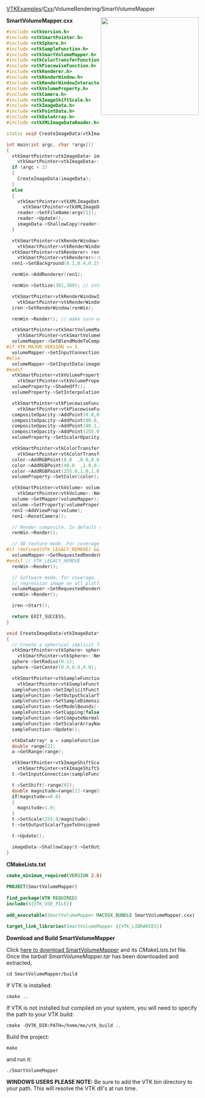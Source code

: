 [VTKExamples](/home/)/[Cxx](/Cxx)/VolumeRendering/SmartVolumeMapper

<img align="right" src="https://github.com/lorensen/VTKExamples/blob/gh-pages/Testing/Baseline/VolumeRendering/TestSmartVolumeMapper.png?raw=true" width="256" />

**SmartVolumeMapper.cxx**
```c++
#include <vtkVersion.h>
#include <vtkSmartPointer.h>
#include <vtkSphere.h>
#include <vtkSampleFunction.h>
#include <vtkSmartVolumeMapper.h>
#include <vtkColorTransferFunction.h>
#include <vtkPiecewiseFunction.h>
#include <vtkRenderer.h>
#include <vtkRenderWindow.h>
#include <vtkRenderWindowInteractor.h>
#include <vtkVolumeProperty.h>
#include <vtkCamera.h>
#include <vtkImageShiftScale.h>
#include <vtkImageData.h>
#include <vtkPointData.h>
#include <vtkDataArray.h>
#include <vtkXMLImageDataReader.h>

static void CreateImageData(vtkImageData* im);

int main(int argc, char *argv[])
{
  vtkSmartPointer<vtkImageData> imageData =
    vtkSmartPointer<vtkImageData>::New();
  if (argc < 2)
  {
    CreateImageData(imageData);
  }
  else
  {
    vtkSmartPointer<vtkXMLImageDataReader> reader =
      vtkSmartPointer<vtkXMLImageDataReader>::New();
    reader->SetFileName(argv[1]);
    reader->Update();
    imageData->ShallowCopy(reader->GetOutput());
  }

  vtkSmartPointer<vtkRenderWindow> renWin =
    vtkSmartPointer<vtkRenderWindow>::New();
  vtkSmartPointer<vtkRenderer> ren1 =
    vtkSmartPointer<vtkRenderer>::New();
  ren1->SetBackground(0.1,0.4,0.2);

  renWin->AddRenderer(ren1);

  renWin->SetSize(301,300); // intentional odd and NPOT  width/height

  vtkSmartPointer<vtkRenderWindowInteractor> iren =
    vtkSmartPointer<vtkRenderWindowInteractor>::New();
  iren->SetRenderWindow(renWin);

  renWin->Render(); // make sure we have an OpenGL context.

  vtkSmartPointer<vtkSmartVolumeMapper> volumeMapper =
    vtkSmartPointer<vtkSmartVolumeMapper>::New();
  volumeMapper->SetBlendModeToComposite(); // composite first
#if VTK_MAJOR_VERSION <= 5
  volumeMapper->SetInputConnection(imageData->GetProducerPort());
#else
  volumeMapper->SetInputData(imageData);
#endif
  vtkSmartPointer<vtkVolumeProperty> volumeProperty =
    vtkSmartPointer<vtkVolumeProperty>::New();
  volumeProperty->ShadeOff();
  volumeProperty->SetInterpolationType(VTK_LINEAR_INTERPOLATION);

  vtkSmartPointer<vtkPiecewiseFunction> compositeOpacity =
    vtkSmartPointer<vtkPiecewiseFunction>::New();
  compositeOpacity->AddPoint(0.0,0.0);
  compositeOpacity->AddPoint(80.0,1.0);
  compositeOpacity->AddPoint(80.1,0.0);
  compositeOpacity->AddPoint(255.0,0.0);
  volumeProperty->SetScalarOpacity(compositeOpacity); // composite first.

  vtkSmartPointer<vtkColorTransferFunction> color =
    vtkSmartPointer<vtkColorTransferFunction>::New();
  color->AddRGBPoint(0.0  ,0.0,0.0,1.0);
  color->AddRGBPoint(40.0  ,1.0,0.0,0.0);
  color->AddRGBPoint(255.0,1.0,1.0,1.0);
  volumeProperty->SetColor(color);

  vtkSmartPointer<vtkVolume> volume =
    vtkSmartPointer<vtkVolume>::New();
  volume->SetMapper(volumeMapper);
  volume->SetProperty(volumeProperty);
  ren1->AddViewProp(volume);
  ren1->ResetCamera();

  // Render composite. In default mode. For coverage.
  renWin->Render();

  // 3D texture mode. For coverage.
#if !defined(VTK_LEGACY_REMOVE) && !defined(VTK_OPENGL2)
  volumeMapper->SetRequestedRenderModeToRayCastAndTexture();
#endif // VTK_LEGACY_REMOVE
  renWin->Render();

  // Software mode, for coverage. It also makes sure we will get the same
  // regression image on all platforms.
  volumeMapper->SetRequestedRenderModeToRayCast();
  renWin->Render();

  iren->Start();

  return EXIT_SUCCESS;
}

void CreateImageData(vtkImageData* imageData)
{
  // Create a spherical implicit function.
  vtkSmartPointer<vtkSphere> sphere =
    vtkSmartPointer<vtkSphere>::New();
  sphere->SetRadius(0.1);
  sphere->SetCenter(0.0,0.0,0.0);

  vtkSmartPointer<vtkSampleFunction> sampleFunction =
    vtkSmartPointer<vtkSampleFunction>::New();
  sampleFunction->SetImplicitFunction(sphere);
  sampleFunction->SetOutputScalarTypeToDouble();
  sampleFunction->SetSampleDimensions(127,127,127); // intentional NPOT dimensions.
  sampleFunction->SetModelBounds(-1.0,1.0,-1.0,1.0,-1.0,1.0);
  sampleFunction->SetCapping(false);
  sampleFunction->SetComputeNormals(false);
  sampleFunction->SetScalarArrayName("values");
  sampleFunction->Update();

  vtkDataArray* a = sampleFunction->GetOutput()->GetPointData()->GetScalars("values");
  double range[2];
  a->GetRange(range);

  vtkSmartPointer<vtkImageShiftScale> t =
    vtkSmartPointer<vtkImageShiftScale>::New();
  t->SetInputConnection(sampleFunction->GetOutputPort());

  t->SetShift(-range[0]);
  double magnitude=range[1]-range[0];
  if(magnitude==0.0)
  {
    magnitude=1.0;
  }
  t->SetScale(255.0/magnitude);
  t->SetOutputScalarTypeToUnsignedChar();

  t->Update();

  imageData->ShallowCopy(t->GetOutput());
}
```
**CMakeLists.txt**
```cmake
cmake_minimum_required(VERSION 2.8)
 
PROJECT(SmartVolumeMapper)
 
find_package(VTK REQUIRED)
include(${VTK_USE_FILE})
 
add_executable(SmartVolumeMapper MACOSX_BUNDLE SmartVolumeMapper.cxx)
 
target_link_libraries(SmartVolumeMapper ${VTK_LIBRARIES})
```

**Download and Build SmartVolumeMapper**

Click [here to download SmartVolumeMapper](https://github.com/lorensen/VTKWikiExamplesTarballs/raw/master/SmartVolumeMapper.tar) and its *CMakeLists.txt* file.
Once the *tarball SmartVolumeMapper.tar* has been downloaded and extracted,
```
cd SmartVolumeMapper/build 
```
If VTK is installed:
```
cmake ..
```
If VTK is not installed but compiled on your system, you will need to specify the path to your VTK build:
```
cmake -DVTK_DIR:PATH=/home/me/vtk_build ..
```
Build the project:
```
make
```
and run it:
```
./SmartVolumeMapper
```
**WINDOWS USERS PLEASE NOTE:** Be sure to add the VTK bin directory to your path. This will resolve the VTK dll's at run time.

